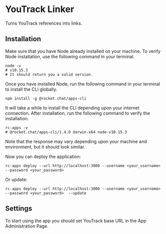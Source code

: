 # YouTrack Linker
Turns YouTrack references into links.

## Installation
Make sure that you have Node already installed on your machine. To verify Node installation, use the following command in your terminal.
```
node -v
# v10.15.3
# It should return you a valid version.
```
Once you have installed Node, run the following command in your terminal to install the CLI globally.
```
npm install -g @rocket.chat/apps-cli
```
It will take a while to install the CLI depending upon your internet connection. After installation, run the following command to verify the installation.
```
rc-apps -v
# @rocket.chat/apps-cli/1.4.0 darwin-x64 node-v10.15.3
```
Note that the response may vary depending upon your machine and environment, but it should look similar.

Now you can deploy the application:
```
rc-apps deploy --url http://localhost:3000 --username <your_username> --password <your_password>
```
Or update:
```
rc-apps deploy --url http://localhost:3000 --username <your_username> --password <your_password>  --update
```
## Settings
To start using the app you should set YouTrack base URL in the App Administration Page.

